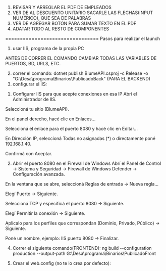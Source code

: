 1) REVISAR Y ARREGLAR EL PDF DE EMPLEADOS
2) VER DE AL DESCUENTO UNITARIO SACARLE LAS FLECHAS(INPUT NUMÉRICO), QUE SEA DE PALABRAS
3) VER DE AGREGAR BOTÓN PARA SUMAR TEXTO EN EL PDF
4) ADATAR TODO AL RESTO DE COMPONENTES



================================
Pasos para realizar el launch
1) usar IIS, programa de la propia PC

ANTES DE CORRER EL COMANDO CAMBIAR TODAS LAS VARIABLES DE PUERTOS, BD, URLS, ETC.

2) correr el comando: dotnet publish BlumeAPI.csproj -c Release -o "G:\Desa\programa\Binarios\PublicadoBack" (PARA EL BACKEND)
3) configurar el IIS:

1. Configurar IIS para que acepte conexiones en esa IP
Abrí el Administrador de IIS.

Seleccioná tu sitio (BlumeAPI).

En el panel derecho, hacé clic en Enlaces...

Seleccioná el enlace para el puerto 8080 y hacé clic en Editar...

En Dirección IP, seleccioná Todas no asignadas (*) o directamente poné 192.168.1.40.

Confirmá con Aceptar.

2. Abrir el puerto 8080 en el Firewall de Windows
Abrí el Panel de Control → Sistema y Seguridad → Firewall de Windows Defender → Configuración avanzada.

En la ventana que se abre, seleccioná Reglas de entrada → Nueva regla...

Elegí Puerto → Siguiente.

Seleccioná TCP y especificá el puerto 8080 → Siguiente.

Elegí Permitir la conexión → Siguiente.

Aplicalo para los perfiles que correspondan (Dominio, Privado, Público) → Siguiente.

Poné un nombre, ejemplo: IIS puerto 8080 → Finalizar.



4) Correr el siguiente comando(FRONTEND): ng build --configuration production --output-path G:\Desa\programa\Binarios\PublicadoFront

5) Crear el web.config (no te lo crea por defecto):
<?xml version="1.0" encoding="utf-8"?>
<configuration>
  <system.webServer>
    <rewrite>
      <rules>
        <rule name="Angular Routes" stopProcessing="true">
          <match url=".*" />
          <conditions logicalGrouping="MatchAll">
            <add input="{REQUEST_FILENAME}" matchType="IsFile" negate="true" />
            <add input="{REQUEST_FILENAME}" matchType="IsDirectory" negate="true" />
          </conditions>
          <action type="Rewrite" url="/index.html" />
        </rule>
      </rules>
    </rewrite>
  </system.webServer>
</configuration>

